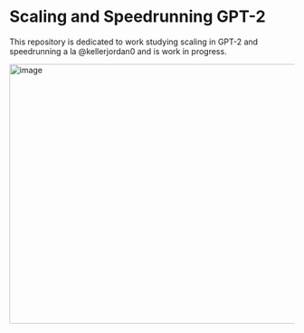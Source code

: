 # Scaling and Speedrunning GPT-2

This repository is dedicated to work studying scaling in GPT-2 and speedrunning a la @kellerjordan0 and is work in progress. 

<img width="604" height="459" alt="image" src="https://github.com/user-attachments/assets/5b905820-df08-4dda-be6b-aba66ab83fc4" />
